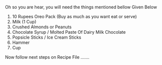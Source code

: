 Oh so you are hear, you will need the things mentioned bellow Given Below

1)  10 Rupees Oreo Pack (Buy as much as you want eat or serve)
2)  Milk (1 Cup)
3)  Crushed Almonds or Peanuts
4)  Chocolate Syrup / Molted Paste Of Dairy Milk Chocolate
5)  Popsicle Sticks / Ice Cream Sticks
6)  Hammer
7)  Cup


 Now follow next steps on Recipe File .......